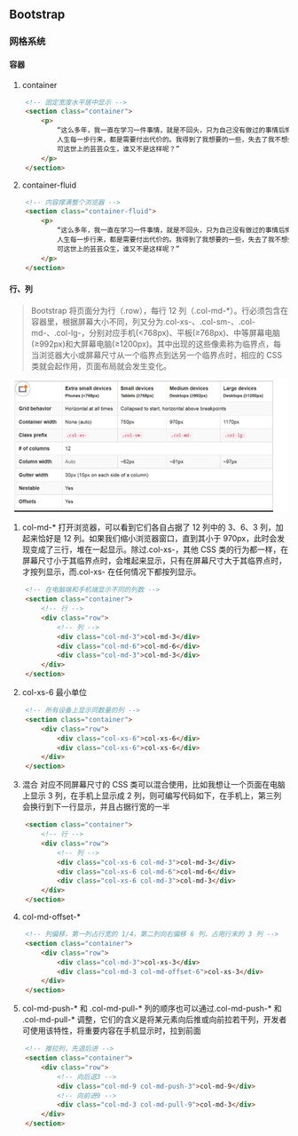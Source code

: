 ## Bootstrap

### 网格系统

#### 容器
1. container
```html
    <!-- 固定宽度水平居中显示 -->
    <section class="container">
        <p>
            “这么多年，我一直在学习一件事情，就是不回头，只为自己没有做过的事情后悔，不为自己做过的事情后悔。
            人生每一步行来，都是需要付出代价的。我得到了我想要的一些，失去了我不想失去的一些。
            可这世上的芸芸众生，谁又不是这样呢？” 
        </p>
    </section>
```
2. container-fluid
```html
    <!-- 内容撑满整个浏览器 -->
    <section class="container-fluid">
        <p>
            “这么多年，我一直在学习一件事情，就是不回头，只为自己没有做过的事情后悔，不为自己做过的事情后悔。
            人生每一步行来，都是需要付出代价的。我得到了我想要的一些，失去了我不想失去的一些。
            可这世上的芸芸众生，谁又不是这样呢？” 
        </p>
    </section>
```

#### 行、列
> Bootstrap 将页面分为行（.row），每行 12 列（.col-md-*）。行必须包含在容器里，根据屏幕大小不同，列又分为.col-xs-、.col-sm-、.col-md-、.col-lg-，分别对应手机(<768px)、平板(≥768px)、中等屏幕电脑(≥992px)和大屏幕电脑(≥1200px)。其中出现的这些像素称为临界点，每当浏览器大小或屏幕尺寸从一个临界点到达另一个临界点时，相应的 CSS 类就会起作用，页面布局就会发生变化。

![网格系统](./images/row.png)

1. col-md-*
打开浏览器，可以看到它们各自占据了 12 列中的 3、6、3 列，加起来恰好是 12 列。如果我们缩小浏览器窗口，直到其小于 970px，此时会发现变成了三行，堆在一起显示。除过.col-xs-，其他 CSS 类的行为都一样，在屏幕尺寸小于其临界点时，会堆起来显示，只有在屏幕尺寸大于其临界点时，才按列显示，而.col-xs- 在任何情况下都按列显示。
```html
    <!-- 在电脑端和手机端显示不同的列数 -->
    <section class="container">
        <!-- 行 -->
        <div class="row">
            <!-- 列 -->
            <div class="col-md-3">col-md-3</div>
            <div class="col-md-6">col-md-6</div>
            <div class="col-md-3">col-md-3</div>
        </div>
    </section>
```
2. col-xs-6 最小单位 
```html
    <!-- 所有设备上显示同数量的列 -->
    <section class="container">
        <div class="row">
            <div class="col-xs-6">col-xs-6</div>
            <div class="col-xs-6">col-xs-6</div>
        </div>
    </section>
```
3. 混合
对应不同屏幕尺寸的 CSS 类可以混合使用，比如我想让一个页面在电脑上显示 3 列，在手机上显示成 2 列，则可编写代码如下，在手机上，第三列会换行到下一行显示，并且占据行宽的一半
```html
    <section class="container">
        <!-- 行 -->
        <div class="row">
            <!-- 列 -->
            <div class="col-xs-6 col-md-3">col-md-3</div>
            <div class="col-xs-6 col-md-6">col-md-6</div>
            <div class="col-xs-6 col-md-3">col-md-3</div>
        </div>
    </section>
```
4. col-md-offset-*
```html
    <!-- 列偏移，第一列占行宽的 1/4，第二列向右偏移 6 列，占用行末的 3 列 -->
    <section class="container">
        <div class="row">
            <div class="col-md-3">col-xs-3</div>
            <div class="col-md-3 col-md-offset-6">col-xs-3</div>
        </div>
    </section>
```
5. col-md-push-* 和 .col-md-pull-*
列的顺序也可以通过.col-md-push-* 和 .col-md-pull-* 调整，它们的含义是将某元素向后推或向前拉若干列，开发者可使用该特性，将重要内容在手机显示时，拉到前面
```html
    <!-- 推拉列，先退后进 -->
    <section class="container">
        <div class="row">
            <!-- 向后退3 -->
            <div class="col-md-9 col-md-push-3">col-md-9</div>
            <!-- 向前进9 -->
            <div class="col-md-3 col-md-pull-9">col-md-3</div>
        </div>
    </section>
```